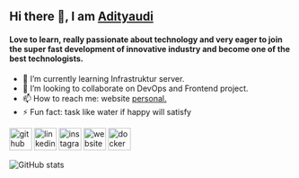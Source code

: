 ## Hi there 👋, I am [Adityaudi](https://www.adityaudi.my.id/)

#### Love to learn, really passionate about technology and very eager to join the super fast development of innovative industry and become one of the best technologists. 

- 🌱 I’m currently learning Infrastruktur server. 
- 👯 I’m looking to collaborate on DevOps and Frontend project. 
- 📫 How to reach me: website [personal.](adityaudi.my.id) 
- ⚡ Fun fact: task like water if happy will satisfy 


[<img src='https://adityaudi.my.id/wp-content/uploads/2020/10/logo_github_icon_143196.png' alt='github' height='40'>](https://github.com/Adityaudi)  [<img src='https://adityaudi.my.id/wp-content/uploads/2020/10/linkedin_socialnetwork_17441.png' alt='linkedin' height='40'>](https://www.linkedin.com/in/adityaudi/)  [<img src='https://adityaudi.my.id/wp-content/uploads/2020/10/Instagram_icon-icons.com_66804.png' alt='instagram' height='40'>](https://www.instagram.com/adityaudi_/)  [<img src='https://adityaudi.my.id/wp-content/uploads/2020/10/globe-www_icon-icons.com_52833.png' alt='website' height='40'>](personal.adityaudi.my.id)  [<img src='https://adityaudi.my.id/wp-content/uploads/2020/10/file_type_docker_icon_130643.png' alt='docker' height='40'>](https://hub.docker.com/u/adityaudi/)  

![GitHub stats](https://github-readme-stats.vercel.app/api?username=Adityaudi&show_icons=true&count_private=true)  

